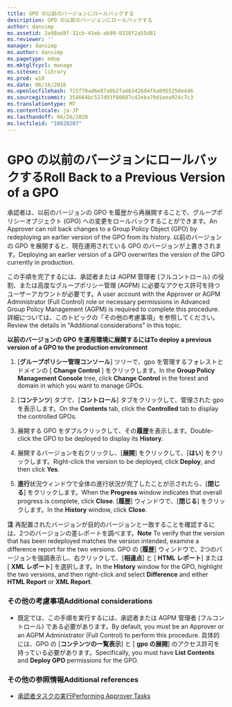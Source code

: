 ```yaml
---
title: GPO の以前のバージョンにロールバックする
description: GPO の以前のバージョンにロールバックする
author: dansimp
ms.assetid: 2a98ad8f-32cb-41eb-ab99-0318f2a55d81
ms.reviewer: ''
manager: dansimp
ms.author: dansimp
ms.pagetype: mdop
ms.mktglfcycl: manage
ms.sitesec: library
ms.prod: w10
ms.date: 06/16/2016
ms.openlocfilehash: 715f70ad6e87a0b2fa463426d4f6a8955250e446
ms.sourcegitcommit: 354664bc527d93f80687cd2eba70d1eea024c7c3
ms.translationtype: MT
ms.contentlocale: ja-JP
ms.lasthandoff: 06/26/2020
ms.locfileid: "10820287"
---
```

# <span data-ttu-id="ba390-103">GPO の以前のバージョンにロールバックする</span><span class="sxs-lookup"><span data-stu-id="ba390-103">Roll Back to a Previous Version of a GPO</span></span>


<span data-ttu-id="ba390-104">承認者は、以前のバージョンの GPO を履歴から再展開することで、グループポリシーオブジェクト (GPO) への変更をロールバックすることができます。</span><span class="sxs-lookup"><span data-stu-id="ba390-104">An Approver can roll back changes to a Group Policy Object (GPO) by redeploying an earlier version of the GPO from its history.</span></span> <span data-ttu-id="ba390-105">以前のバージョンの GPO を展開すると、現在運用されている GPO のバージョンが上書きされます。</span><span class="sxs-lookup"><span data-stu-id="ba390-105">Deploying an earlier version of a GPO overwrites the version of the GPO currently in production.</span></span>

<span data-ttu-id="ba390-106">この手順を完了するには、承認者または AGPM 管理者 (フルコントロール) の役割、または高度なグループポリシー管理 (AGPM) に必要なアクセス許可を持つユーザーアカウントが必要です。</span><span class="sxs-lookup"><span data-stu-id="ba390-106">A user account with the Approver or AGPM Administrator (Full Control) role or necessary permissions in Advanced Group Policy Management (AGPM) is required to complete this procedure.</span></span> <span data-ttu-id="ba390-107">詳細については、このトピックの「その他の考慮事項」を参照してください。</span><span class="sxs-lookup"><span data-stu-id="ba390-107">Review the details in "Additional considerations" in this topic.</span></span>

**<span data-ttu-id="ba390-108">以前のバージョンの GPO を運用環境に展開するには</span><span class="sxs-lookup"><span data-stu-id="ba390-108">To deploy a previous version of a GPO to the production environment</span></span>**

1.  <span data-ttu-id="ba390-109">[**グループポリシー管理コンソール**] ツリーで、gpo を管理するフォレストとドメインの [ **Change Control** ] をクリックします。</span><span class="sxs-lookup"><span data-stu-id="ba390-109">In the **Group Policy Management Console** tree, click **Change Control** in the forest and domain in which you want to manage GPOs.</span></span>

2.  <span data-ttu-id="ba390-110">[**コンテンツ**] タブで、[**コントロール**] タブをクリックして、管理された gpo を表示します。</span><span class="sxs-lookup"><span data-stu-id="ba390-110">On the **Contents** tab, click the **Controlled** tab to display the controlled GPOs.</span></span>

3.  <span data-ttu-id="ba390-111">展開する GPO をダブルクリックして、その**履歴**を表示します。</span><span class="sxs-lookup"><span data-stu-id="ba390-111">Double-click the GPO to be deployed to display its **History**.</span></span>

4.  <span data-ttu-id="ba390-112">展開するバージョンを右クリックし、[**展開**] をクリックして、[**はい**] をクリックします。</span><span class="sxs-lookup"><span data-stu-id="ba390-112">Right-click the version to be deployed, click **Deploy**, and then click **Yes**.</span></span>

5.  <span data-ttu-id="ba390-113">**進行**状況ウィンドウで全体の進行状況が完了したことが示されたら、[**閉じる**] をクリックします。</span><span class="sxs-lookup"><span data-stu-id="ba390-113">When the **Progress** window indicates that overall progress is complete, click **Close**.</span></span> <span data-ttu-id="ba390-114">[**履歴**] ウィンドウで、[**閉じる**] をクリックします。</span><span class="sxs-lookup"><span data-stu-id="ba390-114">In the **History** window, click **Close**.</span></span>

<span data-ttu-id="ba390-115">**注** 再配置されたバージョンが目的のバージョンと一致することを確認するには、2つのバージョンの差レポートを調べます。</span><span class="sxs-lookup"><span data-stu-id="ba390-115">**Note** To verify that the version that has been redeployed matches the version intended, examine a difference report for the two versions.</span></span> <span data-ttu-id="ba390-116">GPO の [**履歴**] ウィンドウで、2つのバージョンを強調表示し、右クリックして、[**相違点**] と [ **HTML レポート**] または [ **XML レポート**] を選択します。</span><span class="sxs-lookup"><span data-stu-id="ba390-116">In the **History** window for the GPO, highlight the two versions, and then right-click and select **Difference** and either **HTML Report** or **XML Report**.</span></span>

 

### <span data-ttu-id="ba390-117">その他の考慮事項</span><span class="sxs-lookup"><span data-stu-id="ba390-117">Additional considerations</span></span>

-   <span data-ttu-id="ba390-118">既定では、この手順を実行するには、承認者または AGPM 管理者 (フルコントロール) である必要があります。</span><span class="sxs-lookup"><span data-stu-id="ba390-118">By default, you must be an Approver or an AGPM Administrator (Full Control) to perform this procedure.</span></span> <span data-ttu-id="ba390-119">具体的には、GPO の [**コンテンツの一覧表示**] と [ **gpo の展開**] のアクセス許可を持っている必要があります。</span><span class="sxs-lookup"><span data-stu-id="ba390-119">Specifically, you must have **List Contents** and **Deploy GPO** permissions for the GPO.</span></span>

### <span data-ttu-id="ba390-120">その他の参照情報</span><span class="sxs-lookup"><span data-stu-id="ba390-120">Additional references</span></span>

-   [<span data-ttu-id="ba390-121">承認者タスクの実行</span><span class="sxs-lookup"><span data-stu-id="ba390-121">Performing Approver Tasks</span></span>](performing-approver-tasks-agpm30ops.md)

 

 





